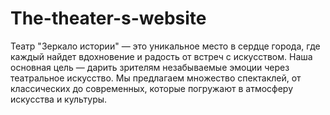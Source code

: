 # The-theater-s-website
Театр "Зеркало истории" — это уникальное место в сердце города, где каждый найдет вдохновение и радость от встреч с искусством. Наша основная цель — дарить зрителям незабываемые эмоции через театральное искусство. Мы предлагаем множество спектаклей, от классических до современных, которые погружают в атмосферу искусства и культуры.
